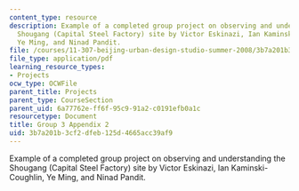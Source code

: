 ```yaml
---
content_type: resource
description: Example of a completed group project on observing and understanding the
  Shougang (Capital Steel Factory) site by Victor Eskinazi, Ian Kaminski-Coughlin,
  Ye Ming, and Ninad Pandit.
file: /courses/11-307-beijing-urban-design-studio-summer-2008/3b7a201b3cf2dfeb125d4665acc39af9_group3_appendix2.pdf
file_type: application/pdf
learning_resource_types:
- Projects
ocw_type: OCWFile
parent_title: Projects
parent_type: CourseSection
parent_uid: 6a77762e-ff6f-95c9-91a2-c0191efb0a1c
resourcetype: Document
title: Group 3 Appendix 2
uid: 3b7a201b-3cf2-dfeb-125d-4665acc39af9
---
```

Example of a completed group project on observing and understanding the Shougang (Capital Steel Factory) site by Victor Eskinazi, Ian Kaminski-Coughlin, Ye Ming, and Ninad Pandit.

